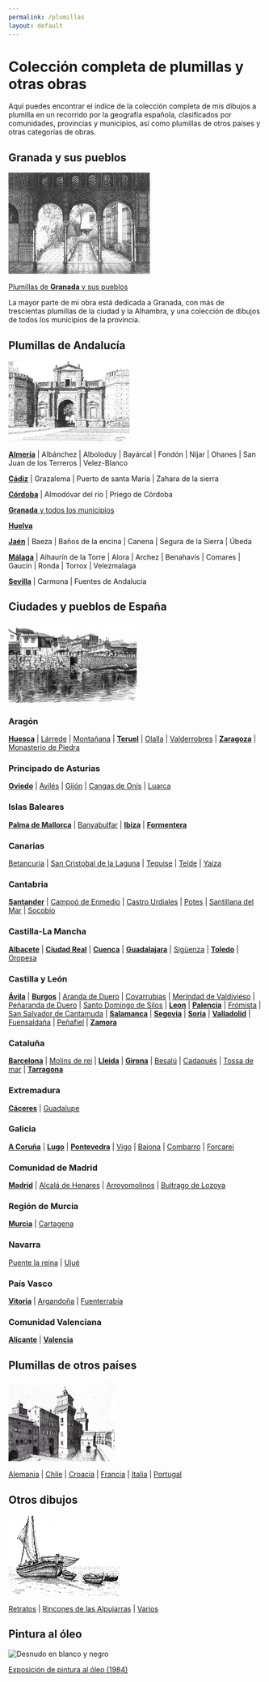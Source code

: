 ```yaml
---
permalink: /plumillas
layout: default
---
```

# Colección completa de plumillas y otras obras
Aquí puedes encontrar el índice de la colección completa de mis dibujos a plumilla en un recorrido por la geografía española, clasificados por comunidades, provincias y municipios, así como plumillas de otros países y otras categorías de obras.

## Granada y sus pueblos

![Carmen de los Mártires](/images/historico/carmenmartires1_p.jpg)

[Plumillas de __Granada__ y sus pueblos](/plumillas/granada)

La mayor parte de mi obra está dedicada a Granada, con más de trescientas plumillas de la ciudad y la Alhambra, y una colección de dibujos de todos los municipios de la provincia.

## Plumillas de Andalucía

![Puerta de Córdoba](/images/historico/puerta_cordoba_m.jpg)

__[Almería](/plumillas/andalucia/almeria/almeria)__
 | Albánchez
 | Alboloduy
 | Bayárcal
 | Fondón
 | Níjar
 | Ohanes
 | San Juan de los Terreros
 | Velez-Blanco

__[Cádiz](/plumillas/andalucia/cadiz/cadiz)__
 | Grazalema
 | Puerto de santa María
 | Zahara de la sierra

__[Córdoba](/plumillas/andalucia/cordoba/cordoba)__
 | Almodóvar del río
 | Priego de Córdoba

[__Granada__ y todos los municipios](/plumillas/granada)

__[Huelva](/plumillas/andalucia/huelva/huelva)__

__[Jaén](/plumillas/andalucia/jaen/jaen)__
 | Baeza
 | Baños de la encina
 | Canena
 | Segura de la Sierra
 | Úbeda

__[Málaga](/plumillas/andalucia/malaga/malaga)__
 | Alhaurín de la Torre
 | Alora
 | Archez
 | Benahavís
 | Comares
 | Gaucín
 | Ronda
 | Torrox
 | Velezmalaga

__[Sevilla](/plumillas/andalucia/sevilla/sevilla)__
 | Carmona
 | Fuentes de Andalucía

## Ciudades y pueblos de España

![Combarro](/images/plumillas/combarro/puerto_m.jpg)

### Aragón
__[Huesca](/plumillas/aragon/huesca/huesca)__
 | [Lárrede](/plumillas/aragon/huesca/larrede)
 | [Montañana](/plumillas/aragon/huesca/montañana)
 | __[Teruel](/plumillas/aragon/teruel/teruel)__
 | [Olalla](/plumillas/aragon/teruel/olalla)
 | [Valderrobres](/plumillas/aragon/teruel/valderrobres)
 | __[Zaragoza](/plumillas/aragon/zaragoza/zaragoza)__
 | [Monasterio de Piedra](/plumillas/aragon/zaragoza/monasterio-de-piedra)

### Principado de Asturias
__[Oviedo](/plumillas/asturias/oviedo)__
 | [Avilés](/plumillas/asturias/aviles)
 | [Gijón](/plumillas/asturias/gijon)
 | [Cangas de Onís](/plumillas/asturias/cangas-de-onis)
 | [Luarca](/plumillas/asturias/luarca)

### Islas Baleares
 __[Palma de Mallorca](/plumillas/baleares/mallorca/palma)__
  | [Banyabulfar](/plumillas/baleares/mallorca/banyabulfar)
  | __[Ibiza](/plumillas/baleares/ibiza/ibiza)__
  | __[Formentera](/plumillas/baleares/formentera/formentera)__

### Canarias
[Betancuria](/plumillas/canarias/fuerteventura/betancuria)
 | [San Cristobal de la Laguna](/plumillas/canarias/tenerife/san-cristobal-laguna)
 | [Teguise](/plumillas/canarias/lanzarote/teguise)
 | [Telde](/plumillas/canarias/gran-canaria/telde)
 | [Yaiza](/plumillas/canarias/lanzarote/yaiza)

### Cantabria
__[Santander](/plumillas/cantabria/santander)__
 | [Campoó de Enmedio](/plumillas/cantabria/campoo-de-enmedio)
 | [Castro Urdiales](/plumillas/cantabria/castro-uridales)
 | [Potes](/plumillas/cantabria/potes)
 | [Santillana del Mar](/plumillas/cantabria/santillana-del-mar)
 | [Socobio](/plumillas/cantabria/socobio)

### Castilla-La Mancha
__[Albacete](/plumillas/castilla-la-mancha/albacete/albacete)__
 | __[Ciudad Real](/plumillas/castilla-la-mancha/ciudad-real/ciudad-real)__
 | __[Cuenca](/plumillas/castilla-la-mancha/cuenca/cuenca)__
 | __[Guadalajara](/plumillas/castilla-la-mancha/guadalajara/guadalajara)__
 | [Sigüenza](/plumillas/castilla-la-mancha/guadalajara/siguenza)
 | __[Toledo](/plumillas/castilla-la-mancha/toledo/toledo)__
 | [Oropesa](/plumillas/castilla-la-mancha/toledo/oropesa)

### Castilla y León
 __[Ávila](/plumillas/castilla-leon/avila/avila)__
 | __[Burgos](/plumillas/castilla-leon/burgos/burgos)__
 | [Aranda de Duero](/plumillas/castilla-leon/burgos/aranda-de-duero)
 | [Covarrubias](/plumillas/castilla-leon/burgos/covarrubias)
 | [Merindad de Valdivieso](/plumillas/castilla-leon/burgos/merindad-de-valdivieso)
 | [Peñaranda de Duero](/plumillas/castilla-leon/burgos/peñaranda-de-duero)
 | [Santo Domingo de Silos](/plumillas/castilla-leon/burgos/santo-domingo-silos)
 | __[Leon](/plumillas/castilla-leon/leon/leon)__
 | __[Palencia](/plumillas/castilla-leon/palencia/palencia)__
 | [Frómista](/plumillas/castilla-leon/palencia/fromista)
 | [San Salvador de Cantamuda](/plumillas/castilla-leon/palencia/san-salvador-cantamuda)
 | __[Salamanca](/plumillas/castilla-leon/salamanca/salamanca)__
 | __[Segovia](/plumillas/castilla-leon/segovia/segovia)__
 | __[Soria](/plumillas/castilla-leon/soria/soria)__
 | __[Valladolid](/plumillas/castilla-leon/valladolid/valladolid)__
 | [Fuensaldaña](/plumillas/castilla-leon/valladolid/fuensaldaña)
 | [Peñafiel](/plumillas/castilla-leon/valladolid/peñafiel)
 | __[Zamora](/plumillas/castilla-leon/zamora/zamora)__

### Cataluña
__[Barcelona](/plumillas/catalunya/barcelona/barcelona)__
 | [Molins de rei](/plumillas/catalunya/barcelona/molins-de-rei)
 | __[Lleida](/plumillas/catalunya/lleida/lleida)__
 | __[Girona](/plumillas/catalunya/girona/girona)__
 | [Besalú](/plumillas/catalunya/girona/besalu)
 | [Cadaqués](/plumillas/catalunya/girona/cadaques)
 | [Tossa de mar](/plumillas/catalunya/girona/tossa-de-mar)
 | __[Tarragona](/plumillas/catalunya/taragona/tarragona)__

### Extremadura
__[Cáceres](/plumillas/extremadura/caceres/caceres)__
 | [Guadalupe](/plumillas/extremadura/caceres/guadalupe)

### Galicia
__[A Coruña](/plumillas/galicia/a-coruña/a-coruña)__
 | __[Lugo](/plumillas/galicia/lugo/lugo)__
 | __[Pontevedra](/plumillas/galicia/pontevedra/pontevedra)__
 | [Vigo](/plumillas/galicia/pontevedra/vigo)
 | [Baiona](/plumillas/galicia/pontevedra/baiona)
 | [Combarro](/plumillas/galicia/pontevedra/combarro)
 | [Forcarei](/plumillas/galicia/pontevedra/foncarei)

### Comunidad de Madrid
__[Madrid](/plumillas/madrid/madrid)__
 | [Alcalá de Henares](/plumillas/madrid/alcala-de-henares)
 | [Arroyomolinos](/plumillas/madrid/arroyomolinos)
 | [Buitrago de Lozoya](/plumillas/madrid/buitrago-de-lozoya)

### Región de Murcia
 __[Murcia](/plumillas/murcia/murcia)__
  | [Cartagena](/plumillas/murcia/cartagena)

### Navarra
[Puente la reina](/plumillas/navarra/puente-la-reina)
 | [Ujué](/plumillas/navarra-ujue)

### País Vasco
__[Vitoria](/plumillas/pais-vasco/alava/vitoria)__
  | [Argandoña](/plumillas/pais-vasco/alava/argandoña)
  | [Fuenterrabía](/plumillas/pais-vasco/guipuzcoa/fuenterrabia)

### Comunidad Valenciana
__[Alicante](/plumillas/comunidad-valenciana/alicante/alicante)__
 | __[Valencia](/plumillas/comunidad-valenciana/valencia/valencia)__

## Plumillas de otros países

![Florencia](/images/plumillas/italia/florencia1_m.jpg)

[Alemania](/plumillas/alemania)
 | [Chile](/plumillas/chile)
 | [Croacia](/plumillas/croacia)
 | [Francia](/plumillas/francia)
 | [Italia](/plumillas/italia)
 | [Portugal](/plumillas/portugal)

## Otros dibujos

![Barcas varadas](/images/plumillas/1varios/otros/barcas_varadas_m.jpg)

[Retratos](/plumillas/retratos)
 | [Rincones de las Alpujarras](/plumillas/alpujarras)
 | [Varios](/plumillas/varios)


## Pintura al óleo

![Desnudo en blanco y negro](/images/expoalmuñecar/blanco_negro_p.jpg)

[Exposición de pintura al óleo (1984)](/expo-almuñecar)
